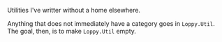 Utilities I've writter without a home elsewhere.

Anything that does not immediately have a category goes in `Loppy.Util`. The goal, then, is to
make `Loppy.Util` empty.
